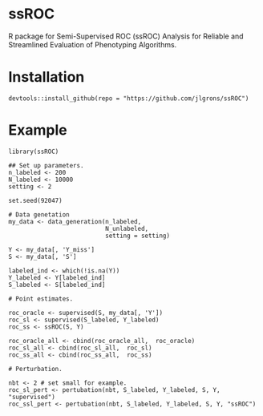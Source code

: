 # ssROC

R package for Semi-Supervised ROC (ssROC) Analysis for Reliable and Streamlined Evaluation of Phenotyping Algorithms.


# Installation

```{R, eval = FALSE}
devtools::install_github(repo = "https://github.com/jlgrons/ssROC")
```

# Example
```{R, eval = FALSE}
library(ssROC)

## Set up parameters.
n_labeled <- 200
N_labeled <- 10000
setting <- 2

set.seed(92047)

# Data genetation
my_data <- data_generation(n_labeled,
                           N_unlabeled,
                           setting = setting)

Y <- my_data[, 'Y_miss']
S <- my_data[, 'S']

labeled_ind <- which(!is.na(Y))
Y_labeled <- Y[labeled_ind]
S_labeled <- S[labeled_ind]

# Point estimates.

roc_oracle <- supervised(S, my_data[, 'Y'])
roc_sl <- supervised(S_labeled, Y_labeled)
roc_ss <- ssROC(S, Y)

roc_oracle_all <- cbind(roc_oracle_all,  roc_oracle)
roc_sl_all <- cbind(roc_sl_all,  roc_sl)
roc_ss_all <- cbind(roc_ss_all,  roc_ss)

# Perturbation.

nbt <- 2 # set small for example.
roc_sl_pert <- pertubation(nbt, S_labeled, Y_labeled, S, Y, "supervised")
roc_ssl_pert <- pertubation(nbt, S_labeled, Y_labeled, S, Y, "ssROC")
```
